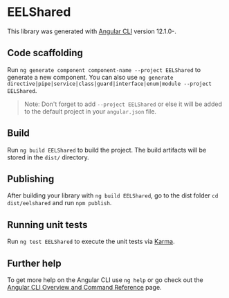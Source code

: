 # EELShared

This library was generated with [Angular CLI](https://github.com/angular/angular-cli) version 12.1.0-.

## Code scaffolding

Run `ng generate component component-name --project EELShared` to generate a new component. You can also use `ng generate directive|pipe|service|class|guard|interface|enum|module --project EELShared`.
> Note: Don't forget to add `--project EELShared` or else it will be added to the default project in your `angular.json` file. 

## Build

Run `ng build EELShared` to build the project. The build artifacts will be stored in the `dist/` directory.

## Publishing

After building your library with `ng build EELShared`, go to the dist folder `cd dist/eelshared` and run `npm publish`.

## Running unit tests

Run `ng test EELShared` to execute the unit tests via [Karma](https://karma-runner.github.io).

## Further help

To get more help on the Angular CLI use `ng help` or go check out the [Angular CLI Overview and Command Reference](https://angular.io/cli) page.

